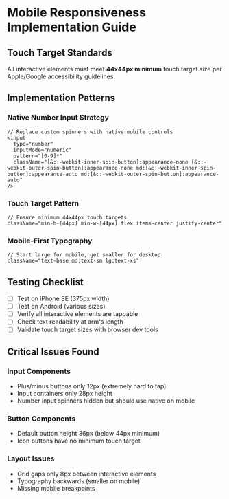 # Mobile Responsiveness Implementation Guide

## Touch Target Standards
All interactive elements must meet **44x44px minimum** touch target size per Apple/Google accessibility guidelines.

## Implementation Patterns

### Native Number Input Strategy
```tsx
// Replace custom spinners with native mobile controls
<input 
  type="number"
  inputMode="numeric"
  pattern="[0-9]*"
  className="[&::-webkit-inner-spin-button]:appearance-none [&::-webkit-outer-spin-button]:appearance-none md:[&::-webkit-inner-spin-button]:appearance-auto md:[&::-webkit-outer-spin-button]:appearance-auto"
/>
```

### Touch Target Pattern
```tsx
// Ensure minimum 44x44px touch targets
className="min-h-[44px] min-w-[44px] flex items-center justify-center"
```

### Mobile-First Typography
```tsx
// Start large for mobile, get smaller for desktop
className="text-base md:text-sm lg:text-xs"
```

## Testing Checklist
- [ ] Test on iPhone SE (375px width)
- [ ] Test on Android (various sizes)
- [ ] Verify all interactive elements are tappable
- [ ] Check text readability at arm's length
- [ ] Validate touch target sizes with browser dev tools

## Critical Issues Found

### Input Components
- Plus/minus buttons only 12px (extremely hard to tap)
- Input containers only 28px height
- Number input spinners hidden but should use native on mobile

### Button Components
- Default button height 36px (below 44px minimum)
- Icon buttons have no minimum touch target

### Layout Issues
- Grid gaps only 8px between interactive elements
- Typography backwards (smaller on mobile)
- Missing mobile breakpoints